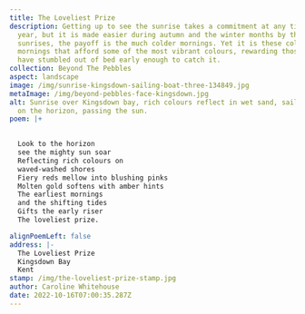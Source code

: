 ```yaml
---
title: The Loveliest Prize
description: Getting up to see the sunrise takes a commitment at any time of the
  year, but it is made easier during autumn and the winter months by the later
  sunrises, the payoff is the much colder mornings. Yet it is these cold clear
  mornings that afford some of the most vibrant colours, rewarding those who
  have stumbled out of bed early enough to catch it.
collection: Beyond The Pebbles
aspect: landscape
image: /img/sunrise-kingsdown-sailing-boat-three-134849.jpg
metaImage: /img/beyond-pebbles-face-kingsdown.jpg
alt: Sunrise over Kingsdown bay, rich colours reflect in wet sand, sailing boat
  on the horizon, passing the sun.
poem: |+
  

  Look to the horizon 
  see the mighty sun soar
  Reflecting rich colours on
  waved-washed shores
  Fiery reds mellow into blushing pinks
  Molten gold softens with amber hints
  The earliest mornings
  and the shifting tides
  Gifts the early riser 
  The loveliest prize.

alignPoemLeft: false
address: |-
  The Loveliest Prize
  Kingsdown Bay
  Kent
stamp: /img/the-loveliest-prize-stamp.jpg
author: Caroline Whitehouse
date: 2022-10-16T07:00:35.287Z
---
```

